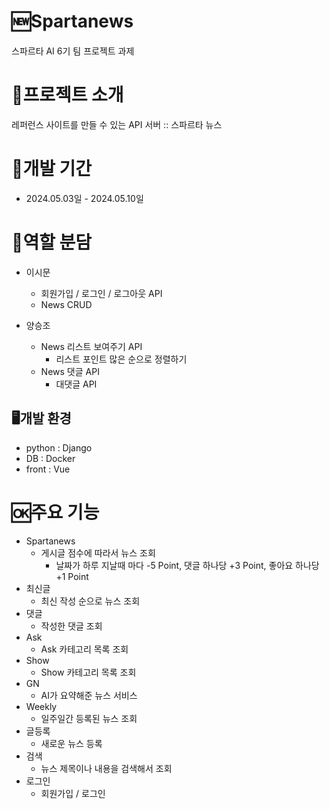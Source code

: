 # 🆕Spartanews
스파르타 AI 6기 팀 프로젝트 과제

# 📝프로젝트 소개 
레퍼런스 사이트를 만들 수 있는 API 서버 :: 스파르타 뉴스

# 📅개발 기간
* 2024.05.03일 - 2024.05.10일

# 🤝역할 분담
- 이시문
    - 회원가입 / 로그인 / 로그아웃 API
    - News CRUD

- 양승조
    - News 리스트 보여주기 API
        - 리스트 포인트 많은 순으로 정렬하기
    - News 댓글 API
        - 대댓글 API

## 🖥️개발 환경
* python : Django
* DB : Docker
* front : Vue

# 🆗주요 기능
- Spartanews
    - 게시글 점수에 따라서 뉴스 조회
        - 날짜가 하루 지날때 마다 -5 Point, 댓글 하나당 +3 Point, 좋아요 하나당 +1 Point
- 최신글
    - 최신 작성 순으로 뉴스 조회
- 댓글
    - 작성한 댓글 조회
- Ask
    - Ask 카테고리 목록 조회
- Show
    - Show 카테고리 목록 조회
- GN
    - AI가 요약해준 뉴스 서비스
- Weekly
    - 일주일간 등록된 뉴스 조회
- 글등록
    - 새로운 뉴스 등록
- 검색
    - 뉴스 제목이나 내용을 검색해서 조회
- 로그인
    - 회원가입 / 로그인
